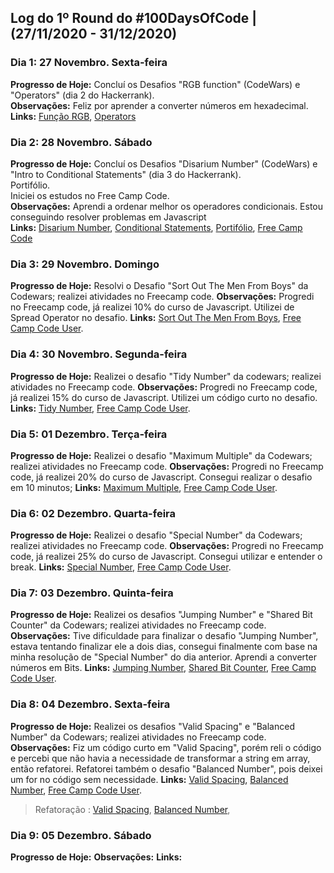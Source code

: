 ## Log do 1º Round do #100DaysOfCode | (27/11/2020 - 31/12/2020)

### Dia 1: 27 Novembro. Sexta-feira

**Progresso de Hoje:**
Concluí os Desafios "RGB function" (CodeWars) e "Operators" (dia 2 do Hackerrank).</br>
**Observações:**
Feliz por aprender a converter números em hexadecimal.</br>
**Links:** [Função RGB](https://t.co/myTseYIpEx?amp=1), [Operators](https://t.co/xbCYa59fud?amp=1)</br>

### Dia 2: 28 Novembro. Sábado

**Progresso de Hoje:**
Concluí os Desafios "Disarium Number" (CodeWars) e "Intro to Conditional Statements" (dia 3 do Hackerrank).</br>
Portifólio.</br>
Iniciei os estudos no Free Camp Code.</br>
**Observações:**
Aprendi a ordenar melhor os operadores condicionais. Estou conseguindo resolver problemas em Javascript</br>
**Links:** [Disarium Number](https://www.codewars.com/kata/5a53a17bfd56cb9c14000003), [Conditional Statements](https://www.hackerrank.com/challenges/30-conditional-statements/problem?utm_campaign=social-buttons&utm_medium=twitter&utm_source=challenge), [Portifólio](https://github.com/Kamila-Vieira/kamila-vieira.github.io), [Free Camp Code](https://www.freecodecamp.org/fcc7a03fd59-a306-4ae4-8605-0d5d4cc91cc5)</br>

### Dia 3: 29 Novembro. Domingo

**Progresso de Hoje:** Resolvi o Desafio "Sort Out The Men From Boys" da Codewars; realizei atividades no Freecamp code.
**Observações:** Progredi no Freecamp code, já realizei 10% do curso de Javascript. Utilizei de Spread Operator no desafio.
**Links:** [Sort Out The Men From Boys](https://www.codewars.com/kata/5af15a37de4c7f223e00012d), [Free Camp Code User](https://www.freecodecamp.org/fcc7a03fd59-a306-4ae4-8605-0d5d4cc91cc5).

### Dia 4: 30 Novembro. Segunda-feira

**Progresso de Hoje:** Realizei o desafio "Tidy Number" da codewars; realizei atividades no Freecamp code.
**Observações:** Progredi no Freecamp code, já realizei 15% do curso de Javascript. Utilizei um código curto no desafio.
**Links:** [Tidy Number](https://www.codewars.com/kata/5a87449ab1710171300000fd), [Free Camp Code User](https://www.freecodecamp.org/fcc7a03fd59-a306-4ae4-8605-0d5d4cc91cc5).

### Dia 5: 01 Dezembro. Terça-feira

**Progresso de Hoje:** Realizei o desafio "Maximum Multiple" da Codewars; realizei atividades no Freecamp code.
**Observações:** Progredi no Freecamp code, já realizei 20% do curso de Javascript. Consegui realizar o desafio em 10 minutos;
**Links:** [Maximum Multiple](https://www.codewars.com/kata/5aba780a6a176b029800041c), [Free Camp Code User](https://www.freecodecamp.org/fcc7a03fd59-a306-4ae4-8605-0d5d4cc91cc5).

### Dia 6: 02 Dezembro. Quarta-feira

**Progresso de Hoje:** Realizei o desafio "Special Number" da Codewars; realizei atividades no Freecamp code.
**Observações:** Progredi no Freecamp code, já realizei 25% do curso de Javascript. Consegui utilizar e entender o break.
**Links:** [Special Number](https://www.codewars.com/kata/5a55f04be6be383a50000187/), [Free Camp Code User](https://www.freecodecamp.org/fcc7a03fd59-a306-4ae4-8605-0d5d4cc91cc5).

### Dia 7: 03 Dezembro. Quinta-feira

**Progresso de Hoje:** Realizei os desafios "Jumping Number" e "Shared Bit Counter" da Codewars; realizei atividades no Freecamp code.
**Observações:** Tive dificuldade para finalizar o desafio "Jumping Number", estava tentando finalizar ele a dois dias, consegui finalmente com base na minha resolução de "Special Number" do dia anterior. Aprendi a converter números em Bits.
**Links:** [Jumping Number](https://www.codewars.com/kata/5a54e796b3bfa8932c0000ed), [Shared Bit Counter](https://www.codewars.com/kata/58a5aeb893b79949eb0000f1), [Free Camp Code User](https://www.freecodecamp.org/fcc7a03fd59-a306-4ae4-8605-0d5d4cc91cc5).

### Dia 8: 04 Dezembro. Sexta-feira

**Progresso de Hoje:** Realizei os desafios "Valid Spacing" e "Balanced Number" da Codewars; realizei atividades no Freecamp code.
**Observações:** Fiz um código curto em "Valid Spacing", porém reli o código e percebi que não havia a necessidade de transformar a string em array, então refatorei. Refatorei também o desafio "Balanced Number", pois deixei um for no código sem necessidade.
**Links:** [Valid Spacing](https://www.codewars.com/kata/5f77d62851f6bc0033616bd8), [Balanced Number](https://www.codewars.com/kata/5a4e3782880385ba68000018), [Free Camp Code User](https://www.freecodecamp.org/fcc7a03fd59-a306-4ae4-8605-0d5d4cc91cc5).

> Refatoração : [Valid Spacing](imgs/valid_spacing.PNG), [Balanced Number](imgs/balanced_number.PNG),

### Dia 9: 05 Dezembro. Sábado

**Progresso de Hoje:**
**Observações:**
**Links:**

